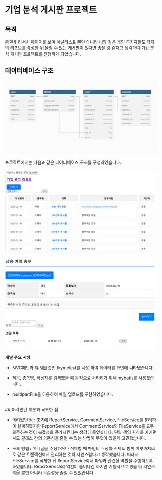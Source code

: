# 기업 분석 게시판 프로젝트

## 목적

증권사 리서치 페이지를 보며 애널리스트 뿐만 아니라 나와 같은 개인 투자자들도 각자의 리포트를 작성한 뒤 올릴 수 있는 게시판이 있다면 좋을 것 같다고 생각하여 기업 분석 게시판 프로젝트를 진행하게 되었습니다.
<br>

## 데이터베이스 구조

![image.png](https://github.com/sammool/Company_Analysis_Board/blob/main/src/main/resources/static/image/image%20(7).png?raw=true)

프로젝트에서는 다음과 같은 데이터베이스 구조를 구성하였습니다.
<br>

![image.png](https://github.com/sammool/Company_Analysis_Board/blob/main/src/main/resources/static/image/image%20(9).png?raw=true)

![image.png](https://github.com/sammool/Company_Analysis_Board/blob/main/src/main/resources/static/image/image%20(8).png?raw=true)

**개발 주요 사항**

- MVC패턴과 뷰 템플릿인 thymeleaf를 사용 하여 데이터를 화면에 나타냈습니다.

- 제목, 종목명, 작성자를 검색했을 때 동적으로 처리하기 위해 mybatis를 사용했습니다.

- multipartFile을 이용하여 파일 업로드를 구현하였습니다.
<br>
## 어려웠던 부분과 극복한 점

- 어려웠던 점 : 초기에 ReportService, CommentService, FileService를 분리하여 설계하였지만 ReportService에서 CommentService와 FileService를 모두 의존하는 것이 복잡성을 증가시킨다는 생각이 들었습니다. 단일 책임 원칙을 지키면서도 클래스 간의 의존성을 줄일 수 있는 방법이 무엇이 있을까 고민했습니다.

- 극복 방법 :  게시글을 수정하거나 삭제할 때 파일의 수정과 삭제도 함께 이루어지므로 같은 트랜잭션에서 관리하는 것이 자연스럽다고 생각했습니다. 따라서 FileService를 삭제한 뒤 ReportService에서 파일과 관련된 역할을 수행하도록 하였습니다. ReporService의 역할이 늘어나긴 하지만 기능적으로 봤을 때 자연스러울 뿐만 아니라 의존성을 줄일 수 있었습니다.
